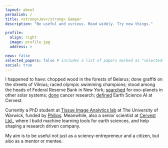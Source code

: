 ```yaml
---
layout: about
permalink: /
title: <strong>Jev</strong> Gamper
description: "Be useful and curious. Read widely. Try new things."

profile:
  align: right
  image: profile.jpg
  address: >

news: false
selected_papers: false # includes a list of papers marked as "selected={true}"
social: true
---
```


I happened to have: chopped wood in the forests of Belarus; done graffiti on the streets of Vilnius; 
raced olympic swimming champions; stood among the heads of Federal Reserve Bank in New York; 
<a href="https://academic.oup.com/mnras/advance-article-abstract/doi/10.1093/mnras/staa2498/5894933?redirectedFrom=fulltext" target="_blank">searched</a>
for exo-planets in other solar systems; <a href="{{ site.baseurl }}/assets/img/ecdp_presenting.jpg" target="_blank">done</a> cancer research; 
<a href="{{ site.baseurl }}/assets/img/earth_science_ai.jpg" target="_blank">defined</a> Earth Science AI at Cervest.

Currently a PhD student at [Tissue Image Analytics lab](https://warwick.ac.uk/fac/sci/dcs/research/tia/) at The University of Warwick, 
funded by [Philips](https://www.philips.co.uk/healthcare/solutions/pathology).
Meanwhile, also a senior scientist at [Cervest Ltd.](https://cervest.earth/), where 
I build machine learning tools for earth sciences, and help shaping a research driven company.

My aim is to be useful not just as a sciency-entrepreneur and a citizen, but also as a mentor or mentee.

